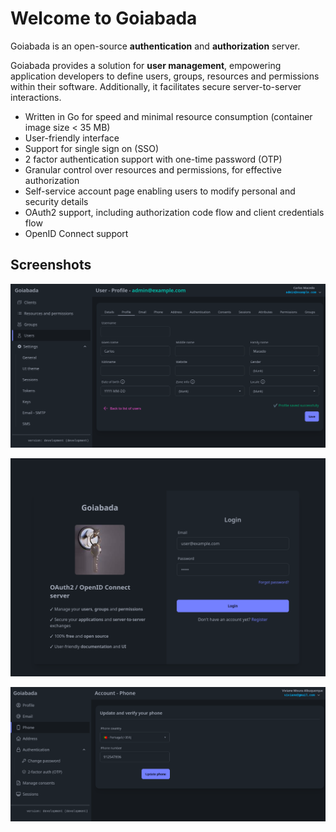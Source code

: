 # Welcome to Goiabada

Goiabada is an open-source **authentication** and **authorization** server. 

Goiabada provides a solution for **user management**, empowering application developers to define users, groups, resources and permissions within their software. Additionally, it facilitates secure server-to-server interactions.

- Written in Go for speed and minimal resource consumption (container image size < 35 MB)
- User-friendly interface
- Support for single sign on (SSO)
- 2 factor authentication support with one-time password (OTP)
- Granular control over resources and permissions, for effective authorization
- Self-service account page enabling users to modify personal and security details
- OAuth2 support, including authorization code flow and client credentials flow
- OpenID Connect support

## Screenshots

![Screenshot](img/screenshot1.png)

![Screenshot](img/screenshot2.png)

![Screenshot](img/screenshot3.png)